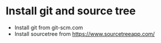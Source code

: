 # Install git and source tree
* Install git from git-scm.com
* Install sourcetree from https://www.sourcetreeapp.com/

